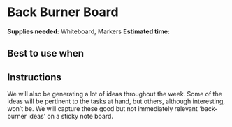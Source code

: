 # Back Burner Board
**Supplies needed:** Whiteboard, Markers
**Estimated time:** 

## Best to use when


## Instructions
We will also be generating a lot of ideas throughout the week. Some of the ideas will be pertinent to the tasks at hand, but others, although interesting, won’t be. We will capture these good but not immediately relevant ‘back-burner ideas’ on a sticky note board.
